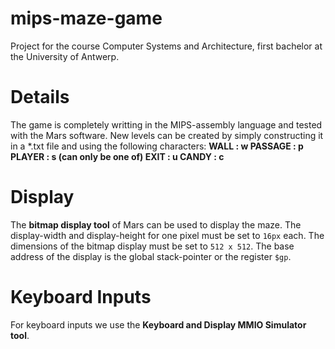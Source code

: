 # mips-maze-game
Project for the course Computer Systems and Architecture, first bachelor at the University of Antwerp.

# Details
The game is completely writting in the MIPS-assembly language and tested with the Mars software. New levels can be created by simply constructing it in a \*.txt file and using the following characters:
**WALL : w
PASSAGE : p
PLAYER : s (can only be one of)
EXIT : u
CANDY : c**

# Display
The **bitmap display tool** of Mars can be used to display the maze. The display-width and display-height for one pixel must be set to ```16px``` each. The dimensions of the bitmap display must be set to ```512 x 512```. The base address of the display is the global stack-pointer or the register ```$gp```.

# Keyboard Inputs
For keyboard inputs we use the **Keyboard and Display MMIO Simulator tool**.
